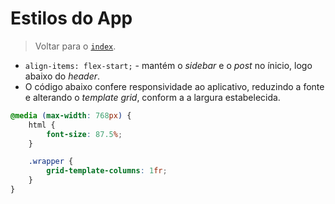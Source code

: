 <!-- markdownlint-disable MD010 -->

# Estilos do App

> Voltar para o [`index`](../index.md).

- `align-items: flex-start;` - mantém o _sidebar_ e o _post_ no ínicio, logo abaixo do _header_.
- O código abaixo confere responsividade ao aplicativo, reduzindo a fonte e alterando o _template grid_, conform a a largura estabelecida.

```css
@media (max-width: 768px) {
	html {
		font-size: 87.5%;
	}

	.wrapper {
		grid-template-columns: 1fr;
	}
}
```
